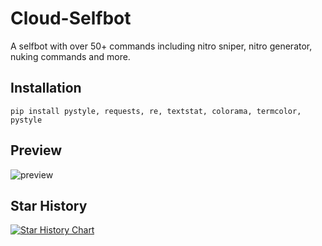 # Cloud-Selfbot
A selfbot with over 50+ commands including nitro sniper, nitro generator, nuking commands and more.

## Installation
```pip install pystyle, requests, re, textstat, colorama, termcolor, pystyle```

## Preview
![preview](https://github.com/scarlmao/Cloud-Selfbot/blob/main/image.png)

## Star History

[![Star History Chart](https://api.star-history.com/svg?repos=scarlmao/Cloud-Selfbot&type=Date)](https://star-history.com/#scarlmao/Cloud-Selfbot&Date)

